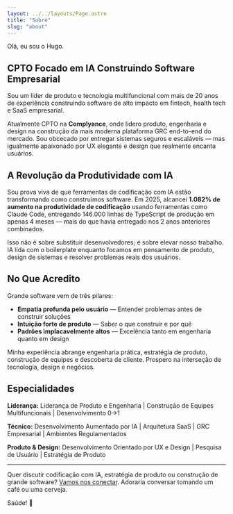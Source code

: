 ```yaml
---
layout: ../../layouts/Page.astro
title: "Sobre"
slug: "about"
---
```


Olá, eu sou o Hugo.

## CPTO Focado em IA Construindo Software Empresarial

Sou um líder de produto e tecnologia multifuncional com mais de 20 anos de experiência construindo software de alto impacto em fintech, health tech e SaaS empresarial.

Atualmente CPTO na **Complyance**, onde lidero produto, engenharia e design na construção da mais moderna plataforma GRC end-to-end do mercado. Sou obcecado por entregar sistemas seguros e escaláveis — mas igualmente apaixonado por UX elegante e design que realmente encanta usuários.

## A Revolução da Produtividade com IA

Sou prova viva de que ferramentas de codificação com IA estão transformando como construímos software. Em 2025, alcancei **1.082% de aumento na produtividade de codificação** usando ferramentas como Claude Code, entregando 146.000 linhas de TypeScript de produção em apenas 4 meses — mais do que havia entregado nos 2 anos anteriores combinados.

Isso não é sobre substituir desenvolvedores; é sobre elevar nosso trabalho. IA lida com o boilerplate enquanto focamos em pensamento de produto, design de sistemas e resolver problemas reais dos usuários.

## No Que Acredito

Grande software vem de três pilares:
- **Empatia profunda pelo usuário** — Entender problemas antes de construir soluções
- **Intuição forte de produto** — Saber o que construir e por quê
- **Padrões implacavelmente altos** — Excelência tanto em engenharia quanto em design

Minha experiência abrange engenharia prática, estratégia de produto, construção de equipes e descoberta de cliente. Prospero na interseção de tecnologia, design e negócios.

## Especialidades

**Liderança:** Liderança de Produto e Engenharia | Construção de Equipes Multifuncionais | Desenvolvimento 0→1

**Técnico:** Desenvolvimento Aumentado por IA | Arquitetura SaaS | GRC Empresarial | Ambientes Regulamentados

**Produto & Design:** Desenvolvimento Orientado por UX e Design | Pesquisa de Usuário | Estratégia de Produto

---

Quer discutir codificação com IA, estratégia de produto ou construção de grande software? [Vamos nos conectar](/pt/contact). Adoraria conversar tomando um café ou uma cerveja.

Saúde! 🍺